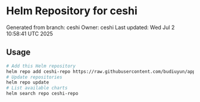 # Helm Repository for ceshi
Generated from branch: ceshi
Owner: ceshi
Last updated: Wed Jul  2 10:58:41 UTC 2025

## Usage
```bash
# Add this Helm repository
helm repo add ceshi-repo https://raw.githubusercontent.com/budiuyun/appStore/helm-ceshi/
# Update repositories
helm repo update
# List available charts
helm search repo ceshi-repo
```
